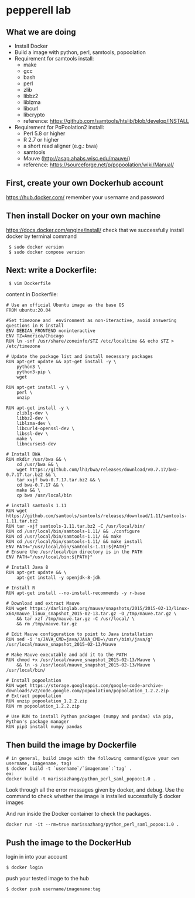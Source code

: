 # pepperell lab
## What we are doing
* Install Docker
* Build a image with python, perl, samtools, popoolation
* Requirement for samtools install:
    - make
    - gcc
    - bash
    - perl
    - zlib
    - libbz2
    - liblzma
    - libcurl
    - libcrypto
    - reference: https://github.com/samtools/htslib/blob/develop/INSTALL
* Requirement for PoPoolation2 install:
    - Perl 5.8 or higher
    - R 2.7 or higher
    - a short read aligner (e.g.: bwa)
    - samtools
    - Mauve (http://asap.ahabs.wisc.edu/mauve/)
    - reference: https://sourceforge.net/p/popoolation/wiki/Manual/

## First, create your own Dockerhub account

https://hub.docker.com/
remember your username and password


## Then install Docker on your own machine

https://docs.docker.com/engine/install/
check that we successfully install docker by terminal command
```
 $ sudo docker version 
 $ sudo docker compose version
```


## Next: write a Dockerfile:

```
 $ vim Dockerfile
```
content in Dockerfile:
```
# Use an official Ubuntu image as the base OS
FROM ubuntu:20.04

#Set timezone and  environment as non-iteractive, avoid answering questions in R install
ENV DEBIAN_FRONTEND noninteractive
ENV TZ=America/Chicago
RUN ln -snf /usr/share/zoneinfo/$TZ /etc/localtime && echo $TZ > /etc/timezone

# Update the package list and install necessary packages
RUN apt-get update && apt-get install -y \
    python3 \
    python3-pip \
    wget 

RUN apt-get install -y \
    perl \ 
    unzip 
    
RUN apt-get install -y \
    zlib1g-dev \
    libbz2-dev \
    liblzma-dev \
    libcurl4-openssl-dev \
    libssl-dev \
    make \
    libncurses5-dev

# Install BWA
RUN mkdir /usr/bwa && \
    cd /usr/bwa && \
    wget https://github.com/lh3/bwa/releases/download/v0.7.17/bwa-0.7.17.tar.bz2 && \
    tar xvjf bwa-0.7.17.tar.bz2 && \
    cd bwa-0.7.17 && \
    make && \
    cp bwa /usr/local/bin

# install samtools 1.11
RUN wget https://github.com/samtools/samtools/releases/download/1.11/samtools-1.11.tar.bz2
RUN tar -xjf samtools-1.11.tar.bz2 -C /usr/local/bin/
RUN cd /usr/local/bin/samtools-1.11/ && ./configure
RUN cd /usr/local/bin/samtools-1.11/ && make
RUN cd /usr/local/bin/samtools-1.11/ && make install
ENV PATH="/usr/local/bin/samtools-1.11:${PATH}"
# Ensure the /usr/local/bin directory is in the PATH
ENV PATH="/usr/local/bin:${PATH}"

# Install Java 8
RUN apt-get update && \
    apt-get install -y openjdk-8-jdk

# Install R
RUN apt-get install --no-install-recommends -y r-base

# Download and extract Mauve
RUN wget https://darlinglab.org/mauve/snapshots/2015/2015-02-13/linux-x64/mauve_linux_snapshot_2015-02-13.tar.gz -O /tmp/mauve.tar.gz \
    && tar xzf /tmp/mauve.tar.gz -C /usr/local/ \
    && rm /tmp/mauve.tar.gz

# Edit Mauve configuration to point to Java installation
RUN sed -i 's/JAVA_CMD=java/JAVA_CMD=\/usr\/bin\/java/g' /usr/local/mauve_snapshot_2015-02-13/Mauve

# Make Mauve executable and add it to the PATH
RUN chmod +x /usr/local/mauve_snapshot_2015-02-13/Mauve \
    && ln -s /usr/local/mauve_snapshot_2015-02-13/Mauve /usr/local/bin/

# Install popoolation
RUN wget https://storage.googleapis.com/google-code-archive-downloads/v2/code.google.com/popoolation/popoolation_1.2.2.zip
# Extract popoolation
RUN unzip popoolation_1.2.2.zip
RUN rm popoolation_1.2.2.zip

# Use RUN to install Python packages (numpy and pandas) via pip, Python's package manager
RUN pip3 install numpy pandas
```

## Then build the image by Dockerfile 

```
# in general, build image with the following command(give your own username, imagename, tag) 
$ docker build -t `username`/`imagename`:`tag` .
ex: 
docker build -t marissazhang/python_perl_saml_popoo:1.0 .
```
Look through all the error messages given by docker, and debug. Use the command to check whether the image is installed successfully
$ docker images

And run inside the Docker container to check the packages.

```
docker run -it --rm=true marissazhang/python_perl_saml_popoo:1.0 .
```

## Push the image to the DockerHub
login in into your account
```
$ docker login
```
push your tested image to the hub
```
$ docker push username/imagename:tag
```

